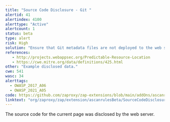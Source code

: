 ```yaml
---
title: "Source Code Disclosure - Git "
alertid: 41
alertindex: 4100
alerttype: "Active"
alertcount: 1
status: beta
type: alert
risk: High
solution: "Ensure that Git metadata files are not deployed to the web server or application server"
references:
   - http://projects.webappsec.org/Predictable-Resource-Location
   - https://cwe.mitre.org/data/definitions/425.html
other: "Example disclosed data."
cwe: 541
wasc: 34
alerttags: 
  - OWASP_2017_A06
  - OWASP_2021_A05
code: https://github.com/zaproxy/zap-extensions/blob/main/addOns/ascanrulesBeta/src/main/java/org/zaproxy/zap/extension/ascanrulesBeta/SourceCodeDisclosureGitScanRule.java
linktext: "org/zaproxy/zap/extension/ascanrulesBeta/SourceCodeDisclosureGitScanRule.java"
---
```

The source code for the current page was disclosed by the web server.
